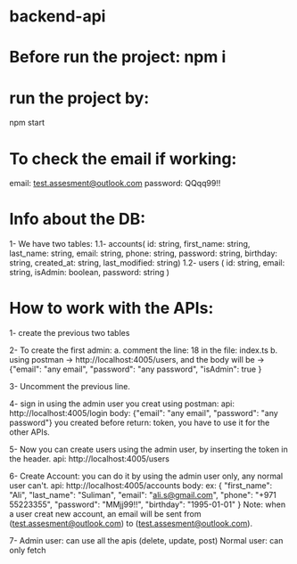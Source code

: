 # backend-api

# Before run the project: npm i

# run the project by:
npm start

# To check the email if working:
email: test.assesment@outlook.com
password: QQqq99!!

# Info about the DB:
1- We have two tables:
 1.1- accounts( id: string, first_name: string, last_name: string, email: string, phone: string, password: string, birthday: string, created_at: string, last_modified: string)
 1.2- users ( id: string, email: string, isAdmin: boolean, password: string ) 
 
# How to work with the APIs:
1- create the previous two tables

2- To create the first admin: 
    a. comment the line: 18 in the file: index.ts
    b. using postman -> http://localhost:4005/users, and the body will be -> {"email": "any email", "password": "any password", "isAdmin": true }

3- Uncomment the previous line.

4- sign in using the admin user you creat using postman: 
    api: http://localhost:4005/login
    body: {"email": "any email", "password": "any password"} you created before
    return: token, you have to use it for the other APIs.
    
5- Now you can create users using the admin user, by inserting the token in the header.
   api: http://localhost:4005/users
   
6- Create Account: you can do it by using the admin user only, any normal user can't.
   api: http://localhost:4005/accounts
   body: ex: { "first_name": "Ali", "last_name": "Suliman", "email": "ali.s@gmail.com", "phone": "+971 55223355", "password": "MMjj99!!", "birthday": "1995-01-01" }
   Note: when a user creat new account, an email will be sent from (test.assesment@outlook.com) to (test.assesment@outlook.com).

7- Admin user: can use all the apis (delete, update, post)
   Normal user: can only fetch
 
 
